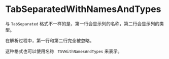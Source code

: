 # TabSeparatedWithNamesAndTypes

与 `TabSeparated` 格式不一样的是，第一行会显示列的名称，第二行会显示列的类型。

在解析过程中，第一行和第二行完全被忽略。

这种格式也可以使用名称 ` TSVWithNamesAndTypes` 来表示。
